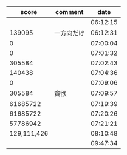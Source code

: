 |score|comment|date|
|------|------|------|
|||06:12:15|
|139095|一方向だけ|06:12:31|
|0||07:00:04|
|0||07:01:32|
|305584||07:02:43|
|140438||07:04:36|
|0||07:09:06|
|305584|貪欲|07:09:57|
|61685722||07:19:39|
|61685722||07:20:26|
|57786942||07:21:21|
|129,111,426||08:10:48|
|||09:47:34|
